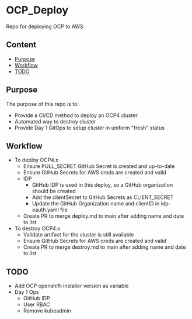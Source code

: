 # OCP_Deploy
Repo for deploying OCP to AWS

## Content

- [Purpose](#purpose)
- [Workflow](#workflow)
- [TODO](#todo)

## Purpose
The purpose of this repo is to:
- Provide a CI/CD method to deploy an OCP4 cluster
- Automated way to destroy cluster
- Provide Day 1 GitOps to setup cluster in uniform "fresh" status

## Workflow
- To deploy OCP4.x
  - Ensure PULL_SECRET GitHub Secret is created and up-to-date
  - Ensure GitHub Secrets for AWS creds are created and valid
  - IDP
    - GitHub IDP is used in this deploy, so a GitHub organization should be created
    - Add the clientSecret to GitHub Secrets as CLIENT_SECRET
    - Update the GitHub Organization name and clientID in idp-oauth.yaml file
  - Create PR to merge deploy.md to main after adding name and date to list
- To destroy OCP4.x
  - Validate artifact for the cluster is still available
  - Ensure GitHub Secrets for AWS creds are created and valid
  - Create PR to merge destroy.md to main after adding name and date to list

## TODO
- Add OCP openshift-installer version as variable
- Day 1 Ops
  - GitHub IDP 
  - User RBAC
  - Remove kubeadmin
